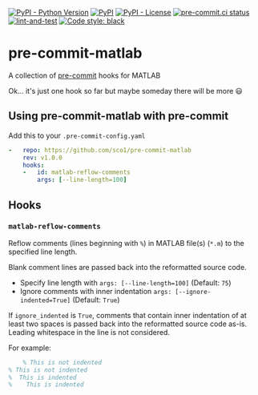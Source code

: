 [![PyPI - Python Version](https://img.shields.io/pypi/pyversions/pre-commit-matlab)](https://pypi.org/project/pre-commit-matlab/)
[![PyPI](https://img.shields.io/pypi/v/pre-commit-matlab)](https://pypi.org/project/pre-commit-matlab/)
[![PyPI - License](https://img.shields.io/pypi/l/pre-commit-matlab?color=magenta)](https://github.com/sco1/pre-commit-matlab/blob/master/LICENSE)
[![pre-commit.ci status](https://results.pre-commit.ci/badge/github/sco1/pre-commit-matlab/main.svg)](https://results.pre-commit.ci/latest/github/sco1/pre-commit-matlab/main)
[![lint-and-test](https://github.com/sco1/pre-commit-matlab/actions/workflows/lint_test.yml/badge.svg?branch=main)](https://github.com/sco1/pre-commit-matlab/actions/workflows/lint_test.yml)
[![Code style: black](https://img.shields.io/badge/code%20style-black-black)](https://github.com/psf/black)
# pre-commit-matlab
A collection of [pre-commit](https://pre-commit.com/) hooks for MATLAB

Ok... it's just one hook so far but maybe someday there will be more 😃

## Using pre-commit-matlab with pre-commit
Add this to your `.pre-commit-config.yaml`

```yaml
-   repo: https://github.com/sco1/pre-commit-matlab
    rev: v1.0.0
    hooks:
    -   id: matlab-reflow-comments
        args: [--line-length=100]
```

## Hooks
### `matlab-reflow-comments`
Reflow comments (lines beginning with `%`) in MATLAB file(s) (`*.m`) to the specified line length.

Blank comment lines are passed back into the reformatted source code.

* Specify line length with `args: [--line-length=100]` (Default: `75`)
* Ignore comments with inner indentation `args: [--ignore-indented=True]` (Default: `True`)

If `ignore_indented` is `True`, comments that contain inner indentation of at least two spaces
is passed back into the reformatted source code as-is. Leading whitespace in the line is not
considered.

For example:
  ```matlab
      % This is not indented
  % This is not indented
  %  This is indented
  %    This is indented
  ```
